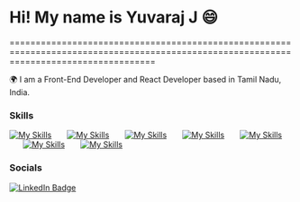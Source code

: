 # Hi! My name is Yuvaraj J 😄
========================================================================================================================================

🌍 I am a Front-End Developer and React Developer based in Tamil Nadu, India.
<br/>

### Skills

[![My Skills](https://skillicons.dev/icons?i=html,css)](https://skillicons.dev) &nbsp;&nbsp;&nbsp;&nbsp;&nbsp; 
[![My Skills](https://skillicons.dev/icons?i=js)](https://skillicons.dev) &nbsp;&nbsp;&nbsp;&nbsp;&nbsp; 
[![My Skills](https://skillicons.dev/icons?i=react,next)](https://skillicons.dev) &nbsp;&nbsp;&nbsp;&nbsp;&nbsp; 
[![My Skills](https://skillicons.dev/icons?i=tailwind,scss)](https://skillicons.dev) &nbsp;&nbsp;&nbsp;&nbsp;&nbsp; 
[![My Skills](https://skillicons.dev/icons?i=bootstrap)](https://skillicons.dev) &nbsp;&nbsp;&nbsp;&nbsp;&nbsp; 
[![My Skills](https://skillicons.dev/icons?i=redux)](https://skillicons.dev) &nbsp;&nbsp;&nbsp;&nbsp;&nbsp; 
[![My Skills](https://skillicons.dev/icons?i=linux)](https://skillicons.dev)


### Socials

<div id="badges">
  <a href="https://www.linkedin.com/in/stefan-topalovic-dev/">
    <img src="https://img.shields.io/badge/LinkedIn-blue?style=for-the-badge&logo=linkedin&logoColor=white" alt="LinkedIn Badge"/>
  </a>
</div>

